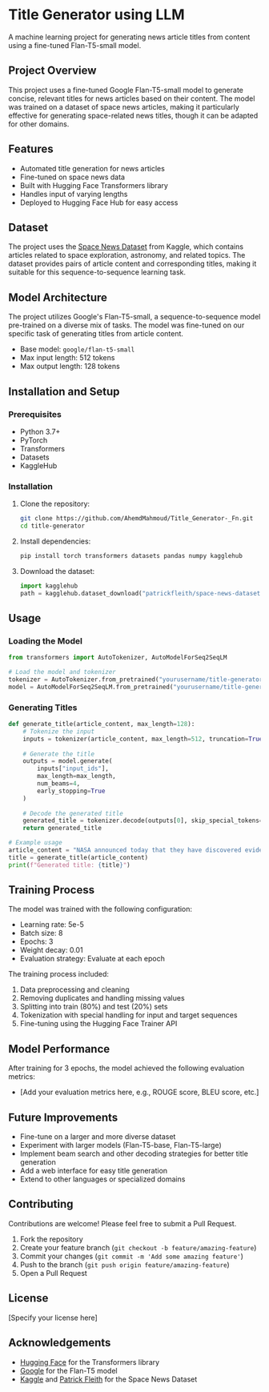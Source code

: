 # Title Generator using LLM

A machine learning project for generating news article titles from content using a fine-tuned Flan-T5-small model.

## Project Overview

This project uses a fine-tuned Google Flan-T5-small model to generate concise, relevant titles for news articles based on their content. The model was trained on a dataset of space news articles, making it particularly effective for generating space-related news titles, though it can be adapted for other domains.

## Features

- Automated title generation for news articles
- Fine-tuned on space news data
- Built with Hugging Face Transformers library
- Handles input of varying lengths
- Deployed to Hugging Face Hub for easy access

## Dataset

The project uses the [Space News Dataset](https://www.kaggle.com/datasets/patrickfleith/space-news-dataset) from Kaggle, which contains articles related to space exploration, astronomy, and related topics. The dataset provides pairs of article content and corresponding titles, making it suitable for this sequence-to-sequence learning task.

## Model Architecture

The project utilizes Google's Flan-T5-small, a sequence-to-sequence model pre-trained on a diverse mix of tasks. The model was fine-tuned on our specific task of generating titles from article content.

- Base model: `google/flan-t5-small`
- Max input length: 512 tokens
- Max output length: 128 tokens

## Installation and Setup

### Prerequisites

- Python 3.7+
- PyTorch
- Transformers
- Datasets
- KaggleHub

### Installation

1. Clone the repository:
   ```bash
   git clone https://github.com/AhemdMahmoud/Title_Generator-_Fn.git
   cd title-generator
   ```

2. Install dependencies:
   ```bash
   pip install torch transformers datasets pandas numpy kagglehub
   ```

3. Download the dataset:
   ```python
   import kagglehub
   path = kagglehub.dataset_download("patrickfleith/space-news-dataset")
   ```

## Usage

### Loading the Model

```python
from transformers import AutoTokenizer, AutoModelForSeq2SeqLM

# Load the model and tokenizer
tokenizer = AutoTokenizer.from_pretrained("yourusername/title-generator")
model = AutoModelForSeq2SeqLM.from_pretrained("yourusername/title-generator")
```

### Generating Titles

```python
def generate_title(article_content, max_length=128):
    # Tokenize the input
    inputs = tokenizer(article_content, max_length=512, truncation=True, padding="max_length", return_tensors="pt")
    
    # Generate the title
    outputs = model.generate(
        inputs["input_ids"],
        max_length=max_length,
        num_beams=4,
        early_stopping=True
    )
    
    # Decode the generated title
    generated_title = tokenizer.decode(outputs[0], skip_special_tokens=True)
    return generated_title

# Example usage
article_content = "NASA announced today that they have discovered evidence of water on Mars. The discovery was made using the Perseverance rover which landed on the planet in February 2021..."
title = generate_title(article_content)
print(f"Generated title: {title}")
```

## Training Process

The model was trained with the following configuration:

- Learning rate: 5e-5
- Batch size: 8
- Epochs: 3
- Weight decay: 0.01
- Evaluation strategy: Evaluate at each epoch

The training process included:
1. Data preprocessing and cleaning
2. Removing duplicates and handling missing values
3. Splitting into train (80%) and test (20%) sets
4. Tokenization with special handling for input and target sequences
5. Fine-tuning using the Hugging Face Trainer API

## Model Performance

After training for 3 epochs, the model achieved the following evaluation metrics:
- [Add your evaluation metrics here, e.g., ROUGE score, BLEU score, etc.]

## Future Improvements

- Fine-tune on a larger and more diverse dataset
- Experiment with larger models (Flan-T5-base, Flan-T5-large)
- Implement beam search and other decoding strategies for better title generation
- Add a web interface for easy title generation
- Extend to other languages or specialized domains

## Contributing

Contributions are welcome! Please feel free to submit a Pull Request.

1. Fork the repository
2. Create your feature branch (`git checkout -b feature/amazing-feature`)
3. Commit your changes (`git commit -m 'Add some amazing feature'`)
4. Push to the branch (`git push origin feature/amazing-feature`)
5. Open a Pull Request

## License

[Specify your license here]

## Acknowledgements

- [Hugging Face](https://huggingface.co/) for the Transformers library
- [Google](https://ai.google/research/) for the Flan-T5 model
- [Kaggle](https://www.kaggle.com/) and [Patrick Fleith](https://www.kaggle.com/patrickfleith) for the Space News Dataset
